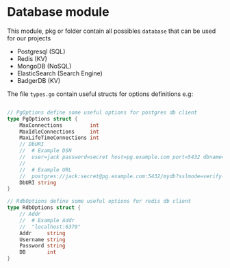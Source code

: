 # Database module

This module, pkg or folder contain all possibles `database` that can be used for our projects

- Postgresql (SQL)
- Redis (KV)
- MongoDB (NoSQL)
- ElasticSearch (Search Engine)
- BadgerDB (KV)


The file `types.go` contain useful structs for options definitions e.g:

```go

// PgOptions define some useful options for postgres db client
type PgOptions struct {
	MaxConnections         int
	MaxIdleConnections     int
	MaxLifeTimeConnections int
	// DbURI
	//  # Example DSN
	//  user=jack password=secret host=pg.example.com port=5432 dbname=mydb sslmode=verify-ca pool_max_conns=10
	//
	//  # Example URL
	//  postgres://jack:secret@pg.example.com:5432/mydb?sslmode=verify-ca&pool_max_conns=10
	DbURI string
}

// RdbOptions define some useful options for redis db client
type RdbOptions struct {
	// Addr
	//  # Example Addr
	//  "localhost:6379"
	Addr     string
	Username string
	Password string
	DB       int
}

```


